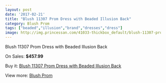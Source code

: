```yaml
---
layout: post
date: '2017-02-21'
title: "Blush 11307 Prom Dress with Beaded Illusion Back"
category: Blush Prom
tags: ["beaded","illusion","brand","dresses","dress"]
image: http://img.princessan.com/41033-thickbox_default/blush-11307-prom-dress-with-beaded-illusion-back.jpg
---
```

Blush 11307 Prom Dress with Beaded Illusion Back

On Sales: **$457.99**
<a href="https://www.princessan.com/en/blush-prom/19128-blush-11307-prom-dress-with-beaded-illusion-back.html"><amp-img layout="responsive" width="600" height="600" src="//img.princessan.com/41033-thickbox_default/blush-11307-prom-dress-with-beaded-illusion-back.jpg" alt="Blush 11307 Prom Dress with Beaded Illusion Back 0" /></a>
<a href="https://www.princessan.com/en/blush-prom/19128-blush-11307-prom-dress-with-beaded-illusion-back.html"><amp-img layout="responsive" width="600" height="600" src="//img.princessan.com/41036-thickbox_default/blush-11307-prom-dress-with-beaded-illusion-back.jpg" alt="Blush 11307 Prom Dress with Beaded Illusion Back 1" /></a>
<a href="https://www.princessan.com/en/blush-prom/19128-blush-11307-prom-dress-with-beaded-illusion-back.html"><amp-img layout="responsive" width="600" height="600" src="//img.princessan.com/41035-thickbox_default/blush-11307-prom-dress-with-beaded-illusion-back.jpg" alt="Blush 11307 Prom Dress with Beaded Illusion Back 2" /></a>
<a href="https://www.princessan.com/en/blush-prom/19128-blush-11307-prom-dress-with-beaded-illusion-back.html"><amp-img layout="responsive" width="600" height="600" src="//img.princessan.com/41034-thickbox_default/blush-11307-prom-dress-with-beaded-illusion-back.jpg" alt="Blush 11307 Prom Dress with Beaded Illusion Back 3" /></a>

Buy it: [Blush 11307 Prom Dress with Beaded Illusion Back](https://www.princessan.com/en/blush-prom/19128-blush-11307-prom-dress-with-beaded-illusion-back.html "Blush 11307 Prom Dress with Beaded Illusion Back")

View more: [Blush Prom](https://www.princessan.com/en/180-blush-prom "Blush Prom")